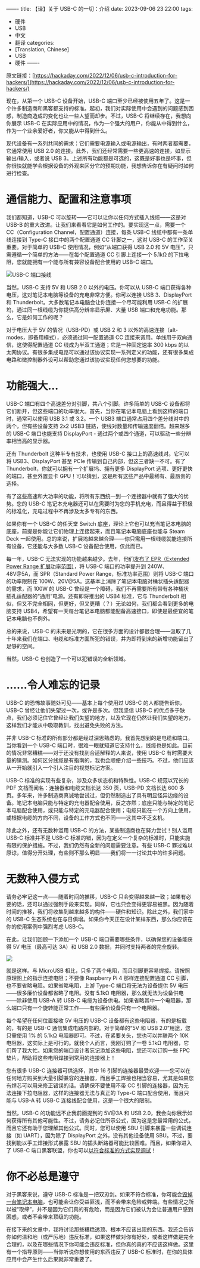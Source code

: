 ——-
title: 【译】关于 USB-C 的一切：介绍
date: 2023-09-06 23:22:00
tags:
- 硬件
- USB
- 中文
- 翻译
categories:
- [Translation, Chinese]
- USB
- 硬件
——-

原文链接：[https://hackaday.com/2022/12/06/usb-c-introduction-for-hackers/](https://hackaday.com/2022/12/06/usb-c-introduction-for-hackers/)

现在，从第一个 USB-C 设备开始，USB-C 端口至少已经被使用五年了。这是一个许多制造商和黑客都支持的标准。起初，我们对实际使用中会遇到的问题感到困惑，制造商造成的变化也让一些人望而却步。不过，USB-C 将继续存在，我想向你展示 USB-C 在实际应用中的情况，作为一个强大的用户，你能从中得到什么，作为一个业余爱好者，你又能从中得到什么。

现代设备有一系列共同的需求：它们需要电源输入或电源输出，有时两者都需要，它通常使用 USB 2.0 的连接。此外，我们还经常需要一些更高速的连接，如显示输出/输入，或者说 USB 3。上述所有功能都是可选的，这既是好事也是坏事，但你很快就能学会根据设备的外观来区分它的预期功能，我想告诉你在有疑问时如何进行检查。

# 通信能力、配置和注意事项

我们都知道，USB-C 可以旋转——它可以让你以任何方式插入线缆——这是对 USB-B 的重大改进。让我们来看看它是如何工作的。要实现这一点，需要一个 CC（Configuration Channel，配置通道）连接，每条 USB-C 线缆中都有一条单线连接到 Type-C 接口中的两个配置通道 CC 针脚之一，这对 USB-C 的工作至关重要。对于简单的 USB-C 使用情况，例如“从端口获得 USB 2.0 和 5V 电压”，只需遵循一个简单的方法——在每个配置通道 CC 引脚上连接一个 5.1kΩ 的下拉电阻，您就能拥有一个能与所有兼容设备配合使用的 USB-C 端口。

![USB-C 端口接线](https://hackaday.com/wp-content/uploads/2022/11/hadimg_usbc_intro_5.png)

当然，USB-C 支持 5V 和 USB 2.0 以外的电压。你可以从 USB-C 端口获得各种电压，这对笔记本电脑等设备的充电非常方便。你可以连接 USB 3、DisplayPort 和 Thunderbolt。大多数笔记本电脑会让你连接一个尽可能利用 USB-C 的扩展坞，通过同一根线缆为你提供高分辨率显示屏、大量 USB 端口和充电功能。那么，它是如何工作的呢？


对于电压大于 5V 的情况（USB-PD）或 USB 2 和 3 以外的高速连接（alt-modes，即备用模式），必须通过同一配置通道 CC 连接来调用。单线用于双向通信，这使得配置通道 CC 线成为半双工通道；它是一种固定速率 300 kbps 的以太网协议。有很多集成电路可以通过该协议实现一系列定义的功能，还有很多集成电路和微控制器外设可以帮助您通过该协议实现任何您想要的功能。

# 功能强大...

USB-C 端口有四个高速差分对引脚，共八个引脚。许多简单的 USB-C 设备都将它们断开，但这些端口的功率很大。首先，当你在笔记本电脑上看到这样的端口时，通常可以使用 USB 3.1 或 3.2。一个 USB3 端口通常占用四个差分线对中的两个，但有些设备支持 2x2 USB3 链路，使线对数量和传输速度翻倍。越来越多的 USB-C 端口也能支持 DisplayPort - 通过两个或四个通道，可以驱动一些分辨率相当高的显示器。

还有 Thunderbolt 这种半专有技术，也使用 USB-C 接口上的高速线对。它可以将 USB3、DisplayPort 甚至 PCIe 传输到自己内部，但这三者缺一不可。有了 Thunderbolt，你就可以拥有一个扩展坞、拥有更多 DisplayPort 选项、更好更快的端口，甚至外置显卡 GPU！可以猜到，这是所有这些产品中最稀有、最昂贵的选择。

有了这些高速和大功率的功能，将所有东西统一到一个连接器中就有了强大的优势。您的 USB-C 笔记本充电器还可以在需要时为您的手机充电，而且得益于积极的标准化，充电过程中不再涉及太多专有的东西。

如果你有一个 USB-C 的任天堂 Switch 底座，理论上它也可以充当笔记本电脑的底座，前提是你能让它们物理上连接起来，而且笔记本电脑底座也能与 Steam Deck 一起使用。总的来说，扩展坞越来越合理——你只需用一根线缆就能连接所有设备，它还能与大多数 USB-C 设备配合使用，仅此而已。

每一年，USB-C 无法实现的功能越来越少。去年，他们[发布了 EPR（Extended Power Range 扩展功率范围）](https://hackaday.com/2021/09/16/powering-up-with-usb-untangling-the-usb-power-delivery-standards/)，将 USB-C 端口的功率提升到 240W、48V@5A，而 SPR（Standard Power Range，标准功率范围）则将 USB-C 端口的功率限制在 100W、20V@5A。这基本上消除了笔记本电脑对桶状插头适配器的需求，而 100W 的 USB-C 曾经是一个障碍，我们不再需要所有带有各种桶状插孔适配器的“通用”电源。还有即将推出的 USB4 标准，它与 Thunderbolt 相似，但又不完全相同，但更好，但又更糟（？）无论如何，我们都会看到更多的电脑支持 USB4，希望有一天每台笔记本电脑都能配备高速接口，即使是最便宜的笔记本电脑也不例外。

总的来说，USB-C 的未来是光明的，它在很多方面的设计都很合理——汲取了几十年来我们在端口、电缆和标准方面所犯的错误，并为即将到来的新增功能留出了足够的空间。

当然，USB-C 也创造了一个可以犯错误的全新领域。

# ......令人难忘的记录

USB-C 的恐怖故事随处可见——基本上每个使用过 USB-C 的人都能告诉你，USB-C 曾经让他们失望过一次，或许是多次。但我坚信 USB-C 的优点多于缺点，我们必须记住它曾经让我们失望的地方，以及它现在仍然让我们失望的地方，这样我们才能从中吸取教训，找出避免失败的方法。

并非 USB-C 标准的所有部分都是经过深思熟虑的。我首先想到的是电缆和端口。当你看到一个 USB-C 端口时，很难一眼就知道它支持什么，线缆也是如此。目前的情况非常糟糕——对于还没有找到合适解释的人来说，使用 USB-C 有时需要大量的猜测。如何区分线缆是有指南的，我也会顺便介绍一些技巧。不过，他们应该从一开始就引入一个引人注目的视觉标记方案。

USB-C 标准的实现有些复杂，涉及众多状态机和特殊性。USB-C 规范以冗长的 PDF 文档而闻名：连接器和电缆文档长达 350 页，USB-PD 文档长达 600 多页。多年来，许多制造商真诚地尝试过，但仍然制造出了具有明显怪异边缘的设备。笔记本电脑只能与特定的充电器配合使用，反之亦然；底座只能与特定的笔记本电脑配合使用，或只能与特定的充电器配合使用；电缆只能在一个方向上使用，或根据电缆的方向不同，设备的工作方式也不同——这其中不乏玄机。

除此之外，还有无数种滥用 USB-C 的方法，某些制造商也在努力尝试！别人滥用 USB-C 标准并不是 USB-C 标准的错，因为在定义一个复杂的标准时，只能实施有限的保护措施。不过，我们仍然有全新的问题需要注意。有些 USB-C 罪过难以原谅，值得分开处理，有些则不那么明显——我们将一一讨论其中的许多问题。

# 无数种入侵方式

请务必牢记这一点——随着时间的推移，USB-C 只会变得越来越一致；如果有必要的话，还可以通过强制手段来实现。同样，它也只会变得更容易被黑。因为随着时间的推移，我们将收集到越来越多的构件——硬件和知识。除此之外，我们家中的 USB-C 生态系统也在与日俱增。如果你今天正在设计某样东西，那么你应该在你的使用案例中强烈考虑 USB-C。

在此，让我们回顾一下添加一个 USB-C 端口需要哪些条件，以确保您的设备能获得 5V 电压（最高可达 3A）和 USB 2.0 数据，并同时支持两者的完全旋转。

![](https://hackaday.com/wp-content/uploads/2022/11/hadimg_usbc_intro_3.png?resize=1536,708)

就是这样。与 MicroUSB 相比，只多了两个电阻，而且引脚更容易焊接。请按照原理图上的指示连接电阻；不要像 Raspberry Pi 4 那样连接配置通道 CC 引脚，也不要省略电阻。如果省略电阻，上游 Type-C 端口将无法为设备提供 5V 电压——很多廉价设备都省略了电阻。没有 5.1kΩ 电阻器，那么就无法为设备供电——除非使用 USB-A 转 USB-C 电缆为设备供电。如果省略其中一个电阻器，那么端口只有一个旋转能正常工作——有些廉价设备只有一个电阻器。

每个希望在任何位置接收 5V 电压的 USB-C 设备都有这些电阻器，有的是板载的，有的是 USB-C 通信集成电路内部的。对于简单的“5V 和 USB 2.0”用途，您只需使用 1% 的 5.1kΩ 电阻器即可。不过，在紧要关头，您也可以并联两个 10K 电阻器，这实际上是可行的。就我个人而言，我刚订购了一卷 5.1kΩ 电阻器，它们帮了我大忙。如果您的端口设计者忘记添加这些电阻，您还可以订购一些 FPC 垫片，帮助将这些电阻焊接到常用的连接器上！

您有很多 USB-C 连接器可供选择，其中 16 引脚的连接器最受欢迎——您可以在任何地方购买到大量引脚兼容的连接器，而且手工焊接也相当容易，尤其是如果您有焊芯可以用来修正错误的话。请确保不要使用不带 CC 引脚的连接器，因为无法连接下拉电阻器，这样的连接器无法与真正的 Type-C 端口配合使用，而且只能与 USB-A 转 USB-C 连接线配合使用，这是一个很大的限制。

当然，USB-C 的功能远不止我前面提到的 5V@3A 和 USB 2.0，我会向你展示如何获得所有其他可能性。不过，请务必记住所示公式，因为这是您最常用的公式，而且它还有助于您理解其他公式。同时，您可以使用 SBU 引脚来暴露一些调试连接（如 UART），因为除了 DisplayPort 之外，没有其他设备使用 SBU。不过，要找到能以手工焊接形式暴露 SBU 的插头断路器可能比较困难。而且，如果你进入了 USB-C 端口黑客联盟，你也可以[以符合标准的方式实现调试](https://hackaday.com/2022/02/24/an-unbusy-usb-c-port-doubles-up-for-jtag-programming/)！

# 你不必总是遵守

对于黑客来说，遵守 USB-C 标准是一把双刃剑。如果不符合标准，你可能会[毁掉一台笔记本电脑](https://hackaday.com/2016/02/04/the-usb-type-c-cable-that-will-break-your-computer/)，也可能会让你受益匪浅，而不会带来危险或弊端。有些情况之所以被“取缔”，并不是因为它们真的有危险，而是因为它们被认为会让普通用户感到困惑，或者不会带来顶级的功能。

在接下来的文章中，我将讨论那些糟糕透顶、根本不应该出现的东西。我还会告诉你如何温和地（或严厉地）违反标准，如果这样做对你有好处，或者这样做是完全合理的，以及在哪些情况下你可能会违反标准，但你真的真的不应该这样做。这里有一个指导原则——当你听说你想使用的东西违反了 USB-C 标准时，在你的具体应用中会产生什么后果就非常重要了。
